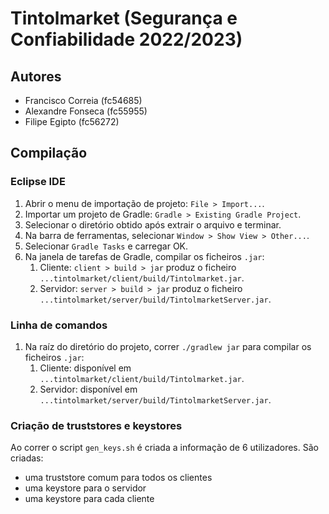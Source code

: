 # Tintolmarket (Segurança e Confiabilidade 2022/2023)

## Autores

- Francisco Correia (fc54685)
- Alexandre Fonseca (fc55955)
- Filipe Egipto (fc56272)

## Compilação

### Eclipse IDE

1. Abrir o menu de importação de projeto: `File > Import...`.
2. Importar um projeto de Gradle: `Gradle > Existing Gradle Project`.
3. Selecionar o diretório obtido após extrair o arquivo e terminar.
4. Na barra de ferramentas, selecionar `Window > Show View > Other...`.
5. Selecionar `Gradle Tasks` e carregar OK.
6. Na janela de tarefas de Gradle, compilar os ficheiros `.jar`:
    1. Cliente: `client > build > jar` produz o ficheiro `...tintolmarket/client/build/Tintolmarket.jar`.
    2. Servidor: `server > build > jar` produz o ficheiro `...tintolmarket/server/build/TintolmarketServer.jar`.

### Linha de comandos

1. Na raíz do diretório do projeto, correr `./gradlew jar` para compilar os ficheiros `.jar`:
    1. Cliente: disponível em `...tintolmarket/client/build/Tintolmarket.jar`.
    2. Servidor: disponível em `...tintolmarket/server/build/TintolmarketServer.jar`.

### Criação de truststores e keystores

Ao correr o script `gen_keys.sh` é criada a informação de 6 utilizadores. São criadas:

- uma truststore comum para todos os clientes
- uma keystore para o servidor
- uma keystore para cada cliente
